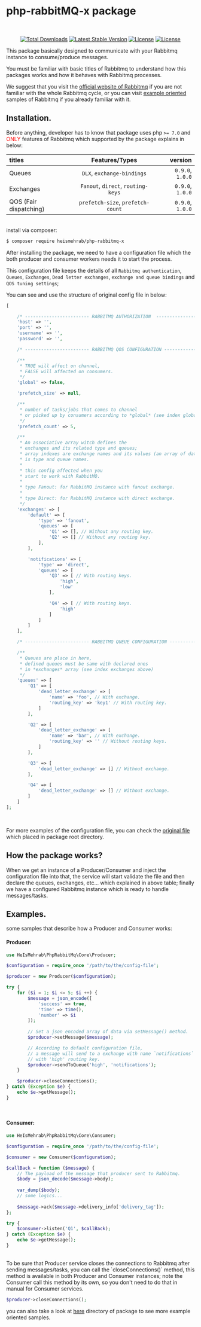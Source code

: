 # php-rabbitMQ-x package
<br>

<p align="center">
<a href="https://packagist.org/packages/heismehrab/php-rabbitmq-x"><img src="https://poser.pugx.org/heismehrab/php-rabbitmq-x/d/total.svg" alt="Total Downloads"></a>
<a href="https://packagist.org/packages/heismehrab/php-rabbitmq-x"><img src="https://poser.pugx.org/heismehrab/php-rabbitmq-x/v/stable.svg" alt="Latest Stable Version"></a>
<a href="https://packagist.org/packages/heismehrab/php-rabbitmq-x"><img src="https://poser.pugx.org/heismehrab/php-rabbitmq-x/license.svg" alt="License"></a>
<a href="https://packagist.org/packages/heismehrab/php-rabbitmq-x"><img src="https://poser.pugx.org/heismehrab/php-rabbitmq-x/composerlock" alt="License"></a>
</p>

This package basically designed to communicate with your Rabbitmq instance to consume/produce messages.

You must be familiar with basic titles of Rabbitmq to understand how this packages works and how it behaves with Rabbitmq processes.

We suggest that you visit the [official website of Rabbitmq](https://rabbitmq.com) if you are not familiar with the whole Rabbitmq cycle, or you can visit 
[example oriented](https://www.rabbitmq.com/getstarted.html) samples of Rabbitmq if you already familiar with it.

## Installation.

Before anything, developer has to know that package uses php `>= 7.0` and 
<span style="color: red"> ONLY </span> features of Rabbitmq which supported by the package explains in below:

| titles | Features/Types | version |
| :---         |     :---:      |          ---: |
| Queues   | `DLX`, `exchange-bindings`     | `0.9.0`, `1.0.0`    |
| Exchanges     | `Fanout`, `direct`, `routing-keys`       | `0.9.0`, `1.0.0`      |
| QOS (Fair dispatching)     | `prefetch-size`, `prefetch-count`       | `0.9.0`, `1.0.0`      |

<br>
install via composer:

```bash
$ composer require heismehrab/php-rabbitmq-x
```

After installing the package, we need to have a configuration file which the both producer and consumer workers needs it to start the process.

This configuration file keeps the details of all `Rabbitmq authentication`, `Queues`, `Exchanges`, `Dead letter exchanges`, `exchange and queue bindings` and `QOS tuning settings`;

You can see and use the structure of original config file in below:

```php
[

    /* ------------------------ RABBITMQ AUTHORIZATION  ------------------------ */
    'host' => '',
    'port' => '',
    'username' => '',
    'password' => '',

    /* ------------------------ RABBITMQ QOS CONFIGURATION ------------------------ */

    /**
     * TRUE will affect on channel,
     * FALSE will affected on consumers.
     */
    'global' => false,

    'prefetch_size' => null,

    /**
     * number of tasks/jobs that comes to channel
     * or picked up by consumers according to *global* (see index global above).
     */
    'prefetch_count' => 5,

    /**
     * An associative array witch defines the
     * exchanges and its related type and queues;
     * array indexes are exchange names and its values (an array of data)
     * is type and queue names.
     *
     * this config affected when you
     * start to work with RabbitMQ.
     *
     * type Fanout: for RabbitMQ instance with fanout exchange.
     *
     * type Direct: for RabbitMQ instance with direct exchange.
     */
    'exchanges' => [
        'default' => [
            'type' => 'fanout',
            'queues' => [
                'Q1' => [], // Without any routing key.
                'Q2' => [] // Without any routing key.
            ],
        ],

        'notifications' => [
            'type' => 'direct',
            'queues' => [
                'Q3' => [ // With routing keys.
                    'high',
                    'low'
                ],

                'Q4' => [ // With routing keys.
                    'high'
                ]
            ]
        ]
    ],

    /* ------------------------ RABBITMQ QUEUE CONFIGURATION ------------------------ */

    /**
     * Queues are place in here,
     * defined queues must be same with declared ones
     * in *exchanges* array (see index exchanges above)
     */
    'queues' => [
        'Q1' => [
            'dead_letter_exchange' => [
                'name' => 'foo', // With exchange.
                'routing_key' => 'key1' // With routing key.
            ]
        ],

        'Q2' => [
            'dead_letter_exchange' => [
                'name' => 'bar', // With exchange.
                'routing_key' => '' // Without routing keys.
            ]
        ],

        'Q3' => [
            'dead_letter_exchange' => [] // Without exchange.
        ],

        'Q4' => [
            'dead_letter_exchange' => [] // Without exchange.
        ]
    ]
];
``` 
<br>

For more examples of the configuration file, you can check the [original file](./src/Config/config.php) which placed in package root directory.

## How the package works?
When we get an instance of a Producer/Consumer and inject the configuration file into that,
the service will start validate the file and then declare the queues, exchanges, etc... which explained in above table;
finally we have a configured Rabbitmq instance which is ready to handle messages/tasks. 

## Examples.

some samples that describe how a Producer and Consumer works:

#### Producer:

```php
use HeIsMehrab\PhpRabbitMq\Core\Producer;

$configuration = require_once '/path/to/the/config-file';

$producer = new Producer($configuration);

try {
    for ($i = 1; $i <= 5; $i ++) {
        $message = json_encode([
            'success' => true,
            'time' => time(),
            'number' => $i
        ]);
    
        // Set a json encoded array of data via setMessage() method.
        $producer->setMessage($message);

        // According to default configuration file,
        // a message will send to a exchange with name `notifications`
        // with 'high' routing key. 
        $producer->sendToQueue('high', 'notifications');
    }

    $producer->closeConnections();
} catch (Exception $e) {
    echo $e->getMessage();
}
```
<br>

#### Consumer:

```php
use HeIsMehrab\PhpRabbitMq\Core\Consumer;

$configuration = require_once '/path/to/the/config-file';

$consumer = new Consumer($configuration);

$callBack = function ($message) {
    // The payload of the message that producer sent to Rabbitmq.
    $body = json_decode($message->body);
    
    var_dump($body);
    // some logics...
    
    $message->ack($message->delivery_info['delivery_tag']);
};

try {
    $consumer->listen('Q1', $callBack);
} catch (Exception $e) {
    echo $e->getMessage();
}
```

<br>
To be sure that Producer service closes the connections to Rabbitmq after sending messages/tasks,
you can call the `closeConnections()` method, this method is available in both Producer and Consumer instances;
note the Consumer call this method by its own, so you don't need to do that in manual for Consumer services.
<br>

```php 
$producer->closeConnections();
```

you can also take a look at [here](./example) directory of package to see more example oriented samples.